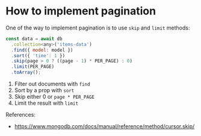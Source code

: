# How to implement pagination

One of the way to implement pagination is to use `skip` and `limit` methods:

```javascript
const data = await db
  .collection<any>('items-data')
  .find({ model: model })
  .sort({ 'time': 1 })
  .skip(page > 0 ? ((page - 1) * PER_PAGE) : 0)
  .limit(PER_PAGE)
  .toArray();
```

1. Filter out documents with `find`
2. Sort by a prop with `sort`
3. Skip either 0 or `page * PER_PAGE`
4. Limit the result with `limit`

References:
* https://www.mongodb.com/docs/manual/reference/method/cursor.skip/